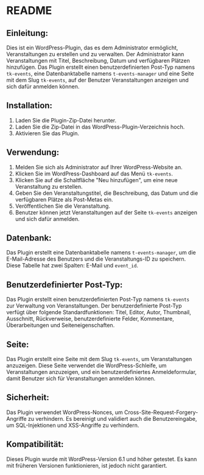 # README

## Einleitung:
Dies ist ein WordPress-Plugin, das es dem Administrator ermöglicht, Veranstaltungen zu erstellen und zu verwalten. Der Administrator kann Veranstaltungen mit Titel, Beschreibung, Datum und verfügbaren Plätzen hinzufügen. Das Plugin erstellt einen benutzerdefinierten Post-Typ namens `tk-events`, eine Datenbanktabelle namens `t-events-manager` und eine Seite mit dem Slug `tk-events`, auf der Benutzer Veranstaltungen anzeigen und sich dafür anmelden können.

## Installation:
1. Laden Sie die Plugin-Zip-Datei herunter.
2. Laden Sie die Zip-Datei in das WordPress-Plugin-Verzeichnis hoch.
3. Aktivieren Sie das Plugin.

## Verwendung:
1. Melden Sie sich als Administrator auf Ihrer WordPress-Website an.
2. Klicken Sie im WordPress-Dashboard auf das Menü `tk-events`.
3. Klicken Sie auf die Schaltfläche "Neu hinzufügen", um eine neue Veranstaltung zu erstellen.
4. Geben Sie den Veranstaltungstitel, die Beschreibung, das Datum und die verfügbaren Plätze als Post-Metas ein.
5. Veröffentlichen Sie die Veranstaltung.
6. Benutzer können jetzt Veranstaltungen auf der Seite `tk-events` anzeigen und sich dafür anmelden.

## Datenbank:
Das Plugin erstellt eine Datenbanktabelle namens `t-events-manager`, um die E-Mail-Adresse des Benutzers und die Veranstaltungs-ID zu speichern. Diese Tabelle hat zwei Spalten: E-Mail und `event_id`.

## Benutzerdefinierter Post-Typ:
Das Plugin erstellt einen benutzerdefinierten Post-Typ namens `tk-events` zur Verwaltung von Veranstaltungen. Der benutzerdefinierte Post-Typ verfügt über folgende Standardfunktionen: Titel, Editor, Autor, Thumbnail, Ausschnitt, Rückverweise, benutzerdefinierte Felder, Kommentare, Überarbeitungen und Seiteneigenschaften.

## Seite:
Das Plugin erstellt eine Seite mit dem Slug `tk-events`, um Veranstaltungen anzuzeigen. Diese Seite verwendet die WordPress-Schleife, um Veranstaltungen anzuzeigen, und ein benutzerdefiniertes Anmeldeformular, damit Benutzer sich für Veranstaltungen anmelden können.

## Sicherheit:
Das Plugin verwendet WordPress-Nonces, um Cross-Site-Request-Forgery-Angriffe zu verhindern. Es bereinigt und validiert auch die Benutzereingabe, um SQL-Injektionen und XSS-Angriffe zu verhindern.

## Kompatibilität:
Dieses Plugin wurde mit WordPress-Version 6.1 und höher getestet. Es kann mit früheren Versionen funktionieren, ist jedoch nicht garantiert.
